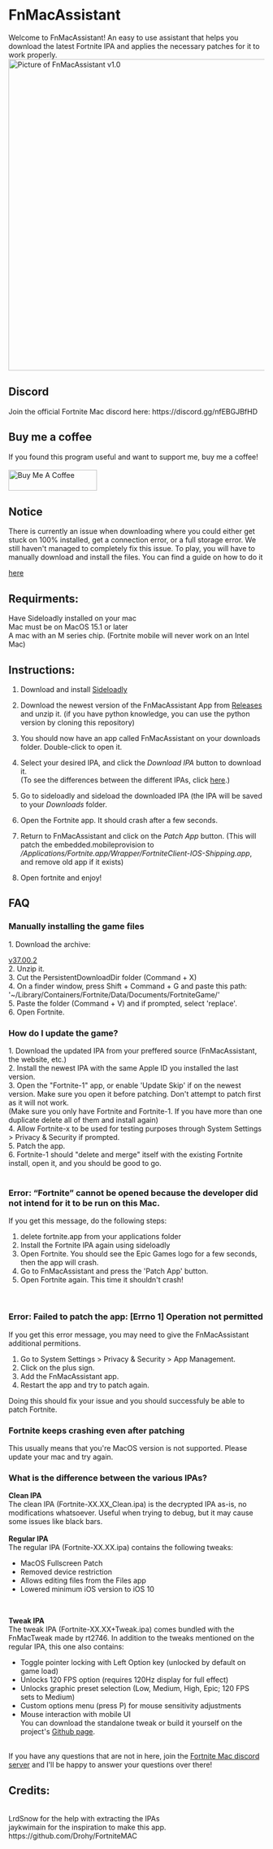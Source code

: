 # FnMacAssistant
Welcome to FnMacAssistant! An easy to use assistant that helps you download the latest Fortnite IPA and applies the necessary patches for it to work properly.<br>
<img width="612" alt="Picture of FnMacAssistant v1.0" src="https://github.com/user-attachments/assets/df141825-7a77-4c31-a0e0-d2724364dca2">

<h2>Discord</h2>
Join the official Fortnite Mac discord here: https://discord.gg/nfEBGJBfHD

<h2>Buy me a coffee</h2>
If you found this program useful and want to support me, buy me a coffee! 
<br/><br/>
<a href="https://www.buymeacoffee.com/Isacucho" target="_blank"><img src="https://cdn.buymeacoffee.com/buttons/default-orange.png" alt="Buy Me A Coffee" height="41" width="174"></a>

<h2>Notice</h2>
There is currently an issue when downloading where you could either get stuck on 100% installed, get a connection error, or a full storage error. We still haven't managed to completely fix this issue. To play, you will have to manually download and install the files. You can find a guide on how to do it  

[here](https://github.com/isacucho/FnMacAssistant#Manually-installing-the-game-files)

<h2>Requirments:</h2> 
Have Sideloadly installed on your mac <br/>
Mac must be on MacOS 15.1 or later <br/>
A mac with an M series chip. (Fortnite mobile will never work on an Intel Mac)

<h2>Instructions:</h2>

1. Download and install [Sideloadly](https://sideloadly.io)

2. Download the newest version of the FnMacAssistant App from [Releases](https://github.com/isacucho/FnMacAssistant/releases) and unzip it. (if you have python knowledge, you can use the python version by cloning this repository) 

3. You should now have an app called FnMacAssistant on your downloads folder. Double-click to open it.
 
4. Select your desired IPA, and click the _Download IPA_ button to download it. <br>
(To see the differences between the different IPAs, click [here](https://github.com/isacucho/FnMacAssistant#what-is-the-difference-between-the-various-ipas).)

5. Go to sideloadly and sideload the downloaded IPA (the IPA will be saved to your _Downloads_ folder.

6. Open the Fortnite app. It should crash after a few seconds.

7. Return to FnMacAssistant and click on the _Patch App_ button. (This will patch the embedded.mobileprovision to _/Applications/Fortnite.app/Wrapper/FortniteClient-IOS-Shipping.app_, and remove old app if it exists)

8. Open fortnite and enjoy!


<h2>FAQ</h2>

<h3>Manually installing the game files</h3>
1. Download the archive: 

[v37.00.2](https://drive.google.com/file/d/1kwZDKQSRJYkxoUG_noW4xhU2G6fg_J-3/view?usp=sharing) <br>
2. Unzip it.<br>
3. Cut the PersistentDownloadDir folder (Command + X)<br>
4. On a finder window, press Shift + Command + G and paste this path: '~/Library/Containers/Fortnite/Data/Documents/FortniteGame/'<br>
5. Paste the folder (Command + V) and if prompted, select 'replace'.<br>
6. Open Fortnite.
<br>

<h3>How do I update the game?</h3>
1. Download the updated IPA from your preffered source (FnMacAssistant, the website, etc.)<br>
2. Install the newest IPA with the same Apple ID you installed the last version. <br>
3. Open the "Fortnite-1" app, or enable 'Update Skip' if on the newest version. Make sure you open it before patching. Don't attempt to patch first as it will not work.<br>
 (Make sure you only have Fortnite and Fortnite-1. If you have more than one duplicate delete all of them and install again)<br>
4. Allow Fortnite-x to be used for testing purposes through System Settings > Privacy & Security if prompted.<br>
5. Patch the app.<br>
6. Fortnite-1 should "delete and merge" itself with the existing Fortnite install, open it, and you should be good to go.<br>
<br>

<h3>Error: “Fortnite” cannot be opened because the developer did not intend for it to be run on this Mac.</h3>


If you get this message, do the following steps:
1. delete fortnite.app from your applications folder
2. Install the Fortnite IPA again using sideloadly
3. Open Fortnite. You should see the Epic Games logo for a few seconds, then the app will crash.
4. Go to FnMacAssistant and press the 'Patch App' button.
5. Open Fortnite again. This time it shouldn't crash!

<br>
<h3>Error: Failed to patch the app: [Errno 1] Operation not permitted</h3>
If you get this error message, you may need to give the FnMacAssistant additional permitions. 

1. Go to System Settings > Privacy & Security > App Management.
2. Click on the plus sign.
3. Add the FnMacAssistant app.
4. Restart the app and try to patch again.

Doing this should fix your issue and you should successfuly be able to patch Fortnite. 
<br>
<h3>Fortnite keeps crashing even after patching</h3>
This usually means that you're MacOS version is not supported. Please update your mac and try again.
<br>
<h3>What is the difference between the various IPAs?</h3>

**Clean IPA** <br>
The clean IPA (Fortnite-XX.XX_Clean.ipa) is the decrypted IPA as-is, no modifications whatsoever. Useful when trying to debug, but it may cause some issues like black bars.
<br><br>
**Regular IPA** <br>
The regular IPA (Fortnite-XX.XX.ipa) contains the following tweaks:
- MacOS Fullscreen Patch
- Removed device restriction
- Allows editing files from the Files app
- Lowered minimum iOS version to iOS 10
<br>

**Tweak IPA**
<br>
The tweak IPA (Fortnite-XX.XX+Tweak.ipa) comes bundled with the FnMacTweak made by rt2746. In addition to the tweaks mentioned on the regular IPA, this one also contains:
- Toggle pointer locking with Left Option key (unlocked by default on game load)
- Unlocks 120 FPS option (requires 120Hz display for full effect)
- Unlocks graphic preset selection (Low, Medium, High, Epic; 120 FPS sets to Medium)
- Custom options menu (press P) for mouse sensitivity adjustments
- Mouse interaction with mobile UI<br>
You can download the standalone tweak or build it yourself on the project's [Github page](https://github.com/rt-someone/FnMacTweak).
<br><br>

If you have any questions that are not in here, join the [Fortnite Mac discord server](https://discord.gg/nfEBGJBfHD) and I'll be happy to answer your questions over there!




<h2>Credits:</h2>
<br>
LrdSnow for the help with extracting the IPAs<br>
jaykwimain for the inspiration to make this app. https://github.com/Drohy/FortniteMAC
